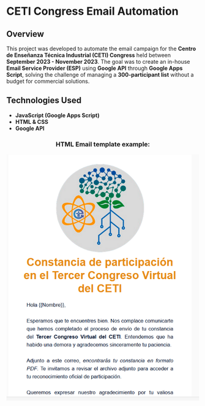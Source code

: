 # CETI Congress Email Automation

## Overview

This project was developed to automate the email campaign for the **Centro de Enseñanza Técnica Industrial (CETI) Congress** held between **September 2023 - November 2023**. The goal was to create an in-house **Email Service Provider (ESP)** using **Google API** through **Google Apps Script**, solving the challenge of managing a **300-participant list** without a budget for commercial solutions.

## Technologies Used

- **JavaScript (Google Apps Script)**
- **HTML & CSS**
- **Google API**

<div align="center">
    <h3>HTML Email template example:</h3>
    <img src="templete_example.png" alt="HTML Example">
</div>  
